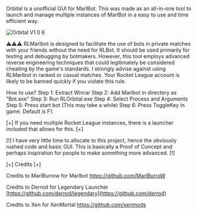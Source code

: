 Orbital is a unofficial GUI for MarlBot. This was made as an all-in-one tool to launch and manage multiple instances of MarlBot in a easy to use and time efficient way.


![Orbital V1 0 6](https://github.com/SkiffyMan/RLOrbital/assets/169090800/0005d51f-9503-4c2e-87e1-2bcc05230b1d)


⚠️⚠️⚠️ RLMarlbot is designed to facilitate the use of bots in private matches with your friends without the need for RLBot. It should be used primarily for testing and debugging by botmakers. However, this tool employs advanced reverse engineering techniques that could legitimately be considered cheating by the game's standards. I strongly advise against using RLMarlbot in ranked or casual matches. Your Rocket League account is likely to be banned quickly if you violate this rule.
  
How to use?
Step 1:
Extract Winrar
Step 2:
Add Marlbot in directory as "Bot.exe"
Step 3:
Run RLOrbital.exe
Step 4:
Select Process and Arguments
Step 5:
Press start bot (This may take a while)
Step 6: 
Press ToggleKey In game. Default is F1.


[+] If you need multiple Rocket League instances, there is a launcher included that allows for this. [+]


[!] I have very little time to allocate to this project, hence the obviously rushed code and basic GUI. This is basically a Proof of Concept and perhaps inspiration for people to make something more advanced. [!]

[+] Credits [+]

Credits to MarlBurrow for Marlbot
https://github.com/MarlBurroW

Credits to Derrod for Legendary Launcher
[https://github.com/derrod/legendary](https://github.com/derrod)

Credits to Xen for XenMortal
https://github.com/xenmods
